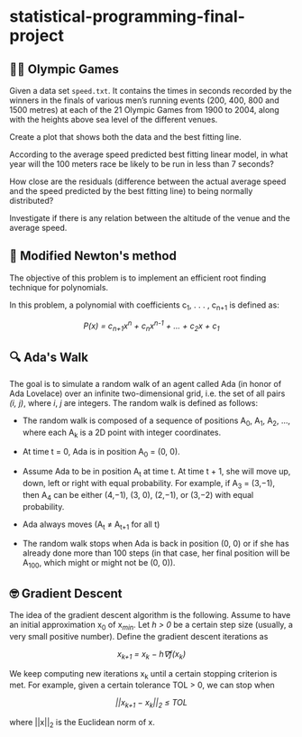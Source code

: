 # statistical-programming-final-project

## 🏃‍♀️ Olympic Games
Given a data set ```speed.txt```. It contains the times in seconds recorded by the winners in the finals of various men’s running events (200, 400, 800 and 1500 metres) at each of the 21 Olympic Games from 1900 to 2004, along with the heights above sea level of the different venues. 

Create a plot that shows both the data and the best fitting line. 

According to the average speed predicted best fitting linear model, in what year will the 100 meters race be likely to be run in less than 7 seconds? 

How close are the residuals (difference between the actual average speed and the speed predicted by the best fitting line) to being normally distributed?

Investigate if there is any relation between the altitude of the venue and the average speed. 

## 🥼 Modified Newton's method
The objective of this problem is to implement an efficient root finding technique for polynomials. 

In this problem, a polynomial with coefficients c<sub>1</sub>, . . . , c<sub>n+1</sub> is defined as:

<p align="center">
  <i> P(x) = c<sub>n+1</sub>x<sup>n</sup> + c<sub>n</sub>x<sup>n-1</sup> + ... + c<sub>2</sub>x + c<sub>1</sub></i>
</p>

## :mag: Ada's Walk
The goal is to simulate a random walk of an agent called Ada (in honor of Ada Lovelace) over
an infinite two-dimensional grid, i.e. the set of all pairs <i>(i, j)</i>, where <i>i</i>, <i>j</i> are integers. The random walk is defined as follows:

- The random walk is composed of a sequence of positions A<sub>0</sub>, A<sub>1</sub>, A<sub>2</sub>, ..., where each A<sub>k</sub> is a 2D point
with integer coordinates.

- At time t = 0, Ada is in position A<sub>0</sub> = (0, 0).

- Assume Ada to be in position A<sub>t</sub> at time t. At time t + 1, she will move up, down, left or right with
equal probability. For example, if A<sub>3</sub> = (3,−1), then A<sub>4</sub> can be either (4,−1), (3, 0), (2,−1), or (3,−2)
with equal probability.

- Ada always moves (A<sub>t</sub> ≠ A<sub>t+1</sub> for all t)

- The random walk stops when Ada is back in position (0, 0) or if she has already done more than 100
steps (in that case, her final position will be A<sub>100</sub>, which might or might not be (0, 0)).

## :nerd_face: Gradient Descent
The idea of the gradient descent algorithm is the following. Assume to have an initial approximation x<sub>0</sub> of
x<sub><i>min</i></sub>. Let <i>h > 0</i> be a certain step size (usually, a very small positive number). Define the gradient descent
iterations as

<p align="center">
  <i> x<sub>k+1</sub> = x<sub>k</sub> − h∇f(x<sub>k</sub>) </i>
</p>

We keep computing new iterations x<sub>k</sub> until a certain stopping criterion is met. For example, given a certain
tolerance TOL > 0, we can stop when
<p align="center">
  <i> ||x<sub>k+1</sub> − x<sub>k</sub>||<sub>2</sub> ≤ TOL </i>
</p>
where ||x||<sub>2</sub> is the Euclidean norm of x.

          
          
